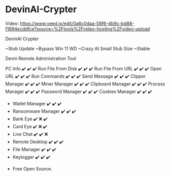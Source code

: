 # DevinAI-Crypter
Video:
https://www.veed.io/edit/0a6c0daa-58f6-4b9c-bd88-f1694ecddfce?source=%2Ftools%2Fvideo-hosting%2Fvideo-upload

DevinAI Crypter

~Stub Update
~Bypass Win 11 WD
~Crazy AI Small Stub Size
~Stable

Devin Remote Administration Tool

PC Info  ✔️  ✔️  ✔️
Run File From Disk  ✔️  ✔️  ✔️
Run File From URL  ✔️  ✔️  ✔️
Open URL  ✔️  ✔️  ✔️
Run Commands  ✔️  ✔️  ✔️
Send Message  ✔️  ✔️  ✔️
Clipper Manager  ✔️  ✔️  ✔️
Miner Manager  ✔️  ✔️  ✔️
Clipboard Manager  ✔️  ✔️  ✔️
Process Manager  ✔️  ✔️  ✔️
Password Manager  ✔️  ✔️  ✔️
Cookies Manager  ✔️  ✔️  ✔️
* Wallet Manager  ✔️  ✔️  ✔️
* Ransomware Manager  ✔️  ✔️  ✔️
* Bank Eye  ✔️  ❌  ✔️
* Card Eye  ✔️  ❌  ✔️
* Live Chat  ✔️  ✔️  ❌
* Remote Desktop  ✔️  ✔️  ✔️
* File Manager  ✔️  ✔️  ✔️
* Keylogger  ✔️  ✔️  ✔️

+ Free Open Source.
